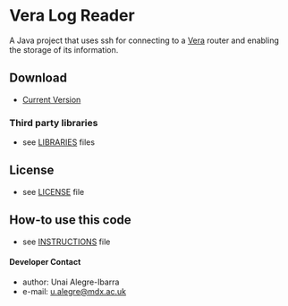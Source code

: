 Vera Log Reader
======
A Java project that uses ssh for connecting to a [Vera](http://getvera.com/) router and enabling the storage of its information.
 
## Download
* [Current Version](https://github.com/ualegre/vera_log_reader)

### Third party libraries
* see [LIBRARIES](https://github.com/ualegre/vera_log_reader/blob/master/LIBRARIES.md) files

## License 
* see [LICENSE](https://github.com/ualegre/vera_log_reader/blob/master/LICENSE.md) file

## How-to use this code
* see [INSTRUCTIONS](https://github.com/ualegre/vera_log_reader/blob/master/INSTRUCTIONS.md) file

#### Developer Contact
* author: Unai Alegre-Ibarra
* e-mail: u.alegre@mdx.ac.uk
